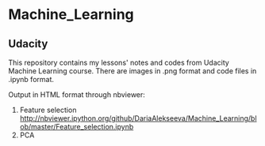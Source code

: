 # Machine_Learning
## Udacity

This repository contains my lessons' notes and codes from Udacity Machine Learning course.
There are images in .png format and code files in .ipynb format.

Output in HTML format through nbviewer:

1. Feature selection
http://nbviewer.ipython.org/github/DariaAlekseeva/Machine_Learning/blob/master/Feature_selection.ipynb
2. PCA
